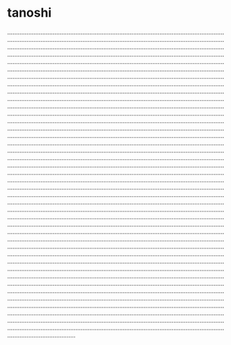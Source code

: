 # tanoshi
...................................................................................................................................................................................................................................................................................................................................................................................................................................................................................................................................................................................................................................................................................................................................................................................................................................................................................................................................................................................................................................................................................................................................................................................................................................................................................................................................................................................................................................................................................................................................................................................................................................................................................................................................................................................................................................................................................................................................................................................................................................................................................................................................................................................................................................................................................................................................................................................................................................................................................................................................................................................................................................................................................................................................................................................................................................................................................................................................................................................................................................................................................................................................................................................................................................................................................................................................................................................................................................................................................................................................................................................................................................................................................................................................................................................................................................................................................................................................................................................................................................................................................................................................................................................................................................................................................................................................................................................................................................................................................................................................................................................................................................................................................................................................................................................................................................................................................................................................................................................................................................................................................................................................................................................................................................................................................................................................